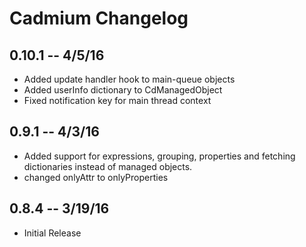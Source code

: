 # Cadmium Changelog

## 0.10.1 -- 4/5/16

* Added update handler hook to main-queue objects
* Added userInfo dictionary to CdManagedObject
* Fixed notification key for main thread context

## 0.9.1 -- 4/3/16

* Added support for expressions, grouping, properties and fetching dictionaries instead of managed objects. 
* changed onlyAttr to onlyProperties

## 0.8.4 -- 3/19/16

* Initial Release
